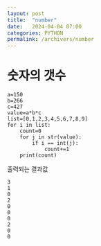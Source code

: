 ```yaml
---
layout: post
title:  "number"
date:   2024-04-04 07:00
categories: PYTHON
permalink: /archivers/number
---
```


# 숫자의 갯수


```ptchon
a=150
b=266
c=427
value=a*b*c
list=[0,1,2,3,4,5,6,7,8,9]
for i in list:
    count=0
    for j in str(value):
        if i == int(j):
            count+=1
    print(count)
```    
출력되는 결과값
```
3
1
0
2
0
0
0
2
0
0
```

